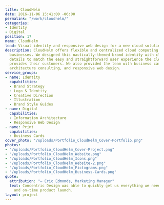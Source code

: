 ```yaml
---
title: CloudHelm
date: 2016-11-06 15:41:00 -06:00
permalink: "/work/cloudhelm/"
categories:
- Identity
- Digital
position: 17
name: CloudHelm
lead: Visual identity and responsive web design for a new cloud solutions company.
description: CloudHelm offers flexible and centralized cloud computing services to
  businesses. We designed this nautically-themed brand identity with clean and simple
  details to match the easy and straightforward user experience the CloudHelm team
  provides their customers. We also provided the team with business cards, information
  architecture consulting, and responsive web design.
service_groups:
- name: Identity
  capabilities:
  - Brand Strategy
  - Logo & Identity
  - Creative Direction
  - Illustration
  - Brand Style Guides
- name: Digital
  capabilities:
  - Information Architecture
  - Responsive Web Design
- name: Print
  capabilities:
  - Business Cards
cover_photo: "/uploads/Portfolio_CloudHelm_Cover-Portfolio.png"
photos:
- "/uploads/Portfolio_CloudHelm_Cover-Project.png"
- "/uploads/Portfolio_CloudHelm_Website.png"
- "/uploads/Portfolio_CloudHelm_Icons.png"
- "/uploads/Portfolio_CloudHelm_Website-2.png"
- "/uploads/Portfolio_CloudHelm_Pictograms.png"
- "/uploads/Portfolio_CloudHelm_Business-Cards.png"
quote:
  attribution: "– Eric Edmonds, Marketing Manager"
  text: Concentric Design was able to quickly get us everything we needed for a professional
    and on-time product launch.
layout: project
---
```


